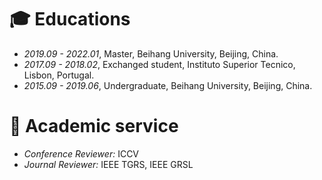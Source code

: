 
# 🎓 Educations
- *2019.09 - 2022.01*, Master, Beihang University, Beijing, China.
- *2017.09 - 2018.02*, Exchanged student, Instituto Superior Tecnico, Lisbon, Portugal.
- *2015.09 - 2019.06*, Undergraduate, Beihang University, Beijing, China.

# 📖 Academic service
- *Conference Reviewer:* ICCV
- *Journal Reviewer:* IEEE TGRS, IEEE GRSL
